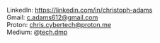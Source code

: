 LinkedIn: https://linkedin.com/in/christoph-adams \
Gmail: c.adams612@gmail.com \
Proton: chris.cybertech@proton.me \
Medium: @[tech.dmp](https://tech-dmp.medium.com/)
